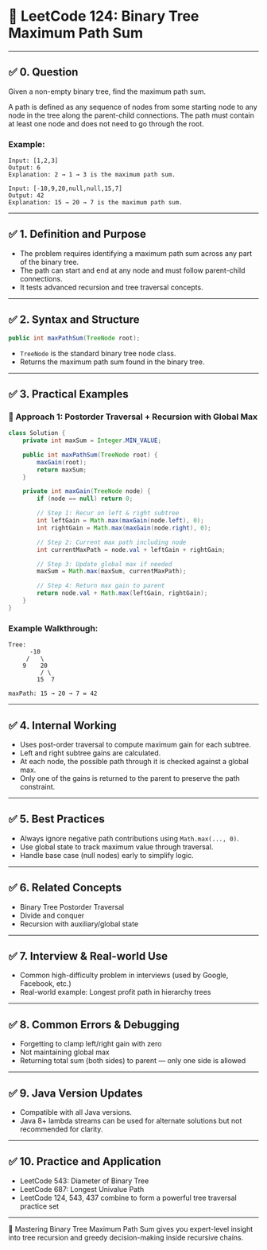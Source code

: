 # 📘 LeetCode 124: Binary Tree Maximum Path Sum

---

## ✅ 0. Question

Given a non-empty binary tree, find the maximum path sum.

A path is defined as any sequence of nodes from some starting node to any node in the tree along the parent-child connections. The path must contain at least one node and does not need to go through the root.

### Example:
```text
Input: [1,2,3]
Output: 6
Explanation: 2 → 1 → 3 is the maximum path sum.

Input: [-10,9,20,null,null,15,7]
Output: 42
Explanation: 15 → 20 → 7 is the maximum path sum.
```

---

## ✅ 1. Definition and Purpose

- The problem requires identifying a maximum path sum across any part of the binary tree.
- The path can start and end at any node and must follow parent-child connections.
- It tests advanced recursion and tree traversal concepts.

---

## ✅ 2. Syntax and Structure

```java
public int maxPathSum(TreeNode root);
```

- `TreeNode` is the standard binary tree node class.
- Returns the maximum path sum found in the binary tree.

---

## ✅ 3. Practical Examples

### 🔹 Approach 1: Postorder Traversal + Recursion with Global Max

```java
class Solution {
    private int maxSum = Integer.MIN_VALUE;

    public int maxPathSum(TreeNode root) {
        maxGain(root);
        return maxSum;
    }

    private int maxGain(TreeNode node) {
        if (node == null) return 0;

        // Step 1: Recur on left & right subtree
        int leftGain = Math.max(maxGain(node.left), 0);
        int rightGain = Math.max(maxGain(node.right), 0);

        // Step 2: Current max path including node
        int currentMaxPath = node.val + leftGain + rightGain;

        // Step 3: Update global max if needed
        maxSum = Math.max(maxSum, currentMaxPath);

        // Step 4: Return max gain to parent
        return node.val + Math.max(leftGain, rightGain);
    }
}
```

### Example Walkthrough:
```text
Tree:
      -10
     /   \
    9    20
         / \
        15  7

maxPath: 15 → 20 → 7 = 42
```

---

## ✅ 4. Internal Working

- Uses post-order traversal to compute maximum gain for each subtree.
- Left and right subtree gains are calculated.
- At each node, the possible path through it is checked against a global max.
- Only one of the gains is returned to the parent to preserve the path constraint.

---

## ✅ 5. Best Practices

- Always ignore negative path contributions using `Math.max(..., 0)`.
- Use global state to track maximum value through traversal.
- Handle base case (null nodes) early to simplify logic.

---

## ✅ 6. Related Concepts

- Binary Tree Postorder Traversal
- Divide and conquer
- Recursion with auxiliary/global state

---

## ✅ 7. Interview & Real-world Use

- Common high-difficulty problem in interviews (used by Google, Facebook, etc.)
- Real-world example: Longest profit path in hierarchy trees

---

## ✅ 8. Common Errors & Debugging

- Forgetting to clamp left/right gain with zero
- Not maintaining global max
- Returning total sum (both sides) to parent — only one side is allowed

---

## ✅ 9. Java Version Updates

- Compatible with all Java versions.
- Java 8+ lambda streams can be used for alternate solutions but not recommended for clarity.

---

## ✅ 10. Practice and Application

- LeetCode 543: Diameter of Binary Tree
- LeetCode 687: Longest Univalue Path
- LeetCode 124, 543, 437 combine to form a powerful tree traversal practice set

---

🧠 Mastering Binary Tree Maximum Path Sum gives you expert-level insight into tree recursion and greedy decision-making inside recursive chains.

